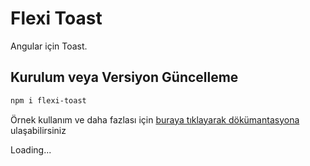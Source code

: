 # Flexi Toast

Angular için Toast.

## Kurulum veya Versiyon Güncelleme

```bash
npm i flexi-toast
```

Örnek kullanım ve daha fazlası için <a href="https://flexi-ui.ecnorow.com/flexi-toast" target="_blank">buraya tıklayarak dökümantasyona</a> ulaşabilirsiniz

Loading...

